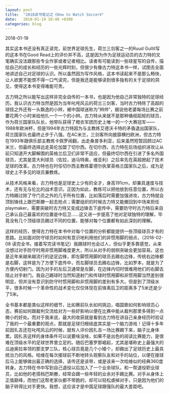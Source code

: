 ```yaml
---
layout: post
title:  "2018读书笔记之《How to Watch Soccer》"
date:   2018-01-19 10:48 +0300
categories: blog
---
```


2018-01-19

其实这本书还没有真正读完，前世界足球先生，荷兰三剑客之一的Ruud Gullit写的这本书在Good Read上的评价并不高，这是因为作为足球运动员的古力特的文笔确实没法跟那些专业作家或者记者相比。读者有可能读到一些球星写的自传，描绘自己的成长和经历的一些光辉时刻，但很少有像古力特这本书一样，试图去全面地讲述自己对足球的认识。所以虽然因为写作风格，这本书读起来不是那么畅快，让人欲罢不能恨不得一口气读完，但是我还是能够读到很多独有的关于足球的洞见，使得这本书变得难能可贵。

古力特之所以能写出这样非完全自传的一本书，也是因为他自己非常独特的足球经历。我认识古力特当然是因为当年叱咤风云的荷兰三剑客，当时古力特除了高超的球技之外还有一头飘逸的小辫，被中国球迷称为”辫帅”，据说他老婆每场比赛之前要花两个小时来给他扎一个一个的小辫。古力特从来就不是那种循规蹈矩的球员，作为荷兰国家队队长，他带队获得了橙衣军团历史上唯一的一个大赛冠军——1988年欧洲杯，但是1994年古力特因为与主教练艾德沃卡特的矛盾退出国家队，荷兰国家队也最终止步于八强。在AC米兰，三剑客所向披靡横扫欧洲，但古力特在1993年跟俱乐部主教练卡佩罗闹翻，出走桑普多利亚，后来虽然短暂回顾过AC米兰，但最终选择远走英伦加盟了切尔西。在切尔西，古力特在后场组织进攻让从前只知道开大脚解围的英格兰后卫们非常不适应，但最终切尔西在引进了多名外国球员，尤其是意大利球员（佐拉，迪马特奥，维亚利）之后率先在英超掀起了技术足球的改革。古力特也在时任切尔西主教练霍德尔执掌英格兰国家队之后，成为足球史上不多见的球员兼教练。

从技术风格来看，古力特也是足球史上少有的全才，身高191cm，却兼具速度与技术，还有无与伦比的战术意识。正因为如此，教练可以把他放到任意位置，所以古力特踢过除了守门员之外的几乎所有位置，比如落后时需要加强进攻，古力特就会顶到锋线上跟巴斯滕一起去抢点；需要组织的时候古力特又能撤回到中场来担任playmaker，需要突破时古力特又变成边锋去下底传中，需要防守时古力特后来自己承认自己最喜欢的位置是中后卫……这又进一步提高了他对足球独特的理解，毕竟没有几个顶级球员踢过不同的位置，能够对每个位置都有如此深刻的理解。

这样的经历，使得古力特在本书中对每个位置的分析都能提供一些顶级球员才有的思路。比如面对防守球员时如何有意识地利用他们的非惯用脚的弱点，（2018-02-08 读完全书，接着写完读书笔记）我踢球时也会过人，但似乎更多靠感觉，从来没想过对手防守时用非惯用脚难度更大，所以从对手的弱侧突破会更加容易。这也是近年来越来越流行的逆足边锋，即左脚惯用脚的球员去踢右边锋，传统右边锋都是右脚，这样是为了方便下底传中，而左脚球员去踢右边锋，比如罗本，就是为了方便内切射门。因为对手的左后卫通常是左脚，在边锋内切时很难用他们的右脚去阻止对手射门。我自己踢球时当然知道射门和传球时惯用脚和非惯用脚当然差别很明显，但并没有意识到防守时惯用脚和非惯用脚的差别有多大。但是到了顶级水平，很多时候一个革命性的战术变化仅仅体现在前锋离后卫的距离多了5米还是少了5米。

全书基本都是类似这样的细节，比如赛前队长如何挑边，唱国歌如何影响球员心态，赛前如何跟裁判交流给对方一些好影响以便在比赛中能从裁判那里多得到一点微小的好处。而对于我来说，最大的收获就是看到古力特在讲自己亲身经历时验证了我的一个最重要的观点，那就是足球归根结底其实是一个脑力游戏！记得十多年前因扎吉还在叱咤风云的时候，就有人评价因扎吉一场比赛踢下来，脑子比身体累。因扎吉这样的身体条件可以说要啥没啥，如果不是出色的阅读比赛能力，是很难在顶级水平的足球世界里立足的。随后巴塞罗那崛起，尤其是堪称史上最强大的瓜迪奥拉率领的那支梦三队，核心球员竟是几个小矮个，却踢出了足球历史上最具统治力的风格。哈维在每次接球前不断地转头观察队友和对手的站位，以便在接球后马上能够做出最正确的选择，该传还是该带，或是该来一次哈维似的经典360度转身。古力特在书中写到自己退役以后加入了一个业余球队，和一帮退役职业球员，比如他的老搭档巴斯滕，经常会跟一些年轻的业余对手踢比赛。对手从身体上正值巅峰，而他们这帮老家伙都不带跑的，却可以轻松虐掉对手，只是因为他们的脑子转得比对手更快。我想，这应该才是中国足球跟强队的最大差距吧。


<!--end-->
